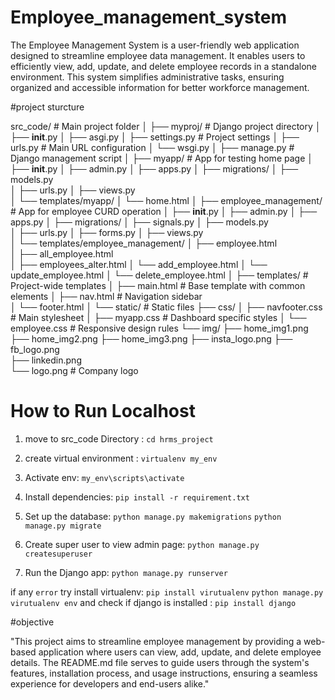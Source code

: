 # Employee_management_system
The Employee Management System is a user-friendly web application designed to streamline employee data management. It enables users to efficiently view, add, update, and delete employee records in a standalone environment. This system simplifies administrative tasks, ensuring organized and accessible information for better workforce management.

#project sturcture

src_code/                # Main project folder
│
├── myproj/            # Django project directory
│   ├── __init__.py
│   ├── asgi.py
│   ├── settings.py             # Project settings
│   ├── urls.py                 # Main URL configuration
│   └── wsgi.py
│
├── manage.py                   # Django management script
│
├── myapp/                   # App for testing home page
│   ├── __init__.py
│   ├── admin.py
│   ├── apps.py
│   ├── migrations/
│   ├── models.py              
│   ├── urls.py
│   ├── views.py              
│   └── templates/myapp/
│       └── home.html
│
├── employee_management/                  # App for employee CURD operation
│   ├── __init__.py
│   ├── admin.py
│   ├── apps.py
│   ├── migrations/
│   ├── signals.py
│   ├── models.py              
│   ├── urls.py
│   ├── forms.py
│   ├── views.py                
│   └── templates/employee_management/
│       ├── employee.html      
│       ├── all_employee.html  
│       ├── employees_alter.html
│       └── add_employee.html
│       └── update_employee.html
│       └── delete_employee.html
│
├── templates/                  # Project-wide templates
│   ├── main.html               # Base template with common elements
│   ├── nav.html                # Navigation sidebar          
│   └── footer.html
│
└── static/                     # Static files
    ├── css/
    │   ├── navfooter.css            # Main stylesheet
    │   ├── myapp.css       # Dashboard specific styles
    │   └── employee.css      # Responsive design rules
    └── img/
        ├── home_img1.png 
        ├── home_img2.png 
        ├── home_img3.png 
        ├── insta_logo.png 
        ├── fb_logo.png  
        ├── linkedin.png  
        └── logo.png            # Company logo

# How to Run Localhost

1. move to src_code Directory : `cd hrms_project`
2. create virtual environment : `virtualenv my_env`
3. Activate env: `my_env\scripts\activate`
4. Install dependencies: `pip install -r requirement.txt`
5. Set up the database: `python manage.py makemigrations`
                        `python manage.py migrate`


6. Create super user to view admin page: `python manage.py createsuperuser`
7. Run the Django app: `python manage.py runserver`

if any `error` try install virtualenv: `pip install virutualenv` `python manage.py virutualenv env`
and check if django is installed : `pip install django`

#objective

"This project aims to streamline employee management by providing a web-based application where users can view, add, update, and delete employee details. The README.md file serves to guide users through the system's features, installation process, and usage instructions, ensuring a seamless experience for developers and end-users alike."
